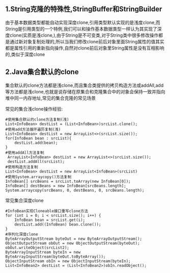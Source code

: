 ## 1.String克隆的特殊性,StringBuffer和StringBuilder

由于基本数据类型都能自动实现深度clone,引用类型默认实现的是浅度clone,而String是引用类型的一个特例,我们可以和操作基本数据类型一样认为其实现了深度clone(实质是浅clone,),由于String是不可变类,对于String类中很多修改操作都是通过新对象复制处理的,所以当我们修改clone前后对象里面String属性的值其实都是属性引用的重新指向操作,自然对clone前后对象里String属性是没有互相影响的,类似于深度clone

## 2.Java集合默认的clone

集合默认的clone方法都是浅clone,而且集合类提供的拷贝构造方法或addAll,add等方法都是浅clone,也就是说存储在原集合和克隆集合中的对象会保持一致并指向堆中同一内存地址,常见的集合克隆的常见场景

常见的集合浅clone操作经验:

```
#使用集合默认的clone方法复制(浅)
List<InfoBean> destList = (List<InfoBean>)srcList.clone();
#使用add方法循环遍历复制(浅)
List<InfoBean> destList = new ArrayList<>(srcList.size());
for(InfoBean bean : srcList){
	destList.add(bean);
}
#使用addAll方法复制
 ArrayList<InfoBean> destList = new ArrayList<>(srcList.size());
 destList.addAll(srcList);
#使用构造方法复制
List<InfoBean> destList = new ArrayList<InfoBean>(srcList)
#使用System.arraycopy()方法复制
InfoBean[] srcBeans = srcList.toArray(new InfoBean[0]);
InfoBean[] destBeans = new InfoBean[srcBeans.length];
System.arraycopy(srcBeans, 0, destBeans, 0, srcBeans.length);    
```

常见集合深度clone

```
#InfoBean实现Cloneable接口重写clone方法
for (int i = 0; i < srcList.size(); i++) {
	InfoBean bean = srcList.get(i);
	destList.add((InfoBean) bean.clone());
}
#序列化深度clone
ByteArrayOutputStream byteOut = new ByteArrayOutputStream();
ObjectOutputStream obOut = new ObjectOutputStream(byteOut);
obOut.writeObject(srcList2);
ByteArrayInputStream byteIn = new ByteArrayInputStream(byteOut.toByteArray());
ObjectInputStream obIn = new ObjectInputStream(byteIn);
List<InfoBean2> destList = (List<InfoBean2>)obIn.readObject();


```

























